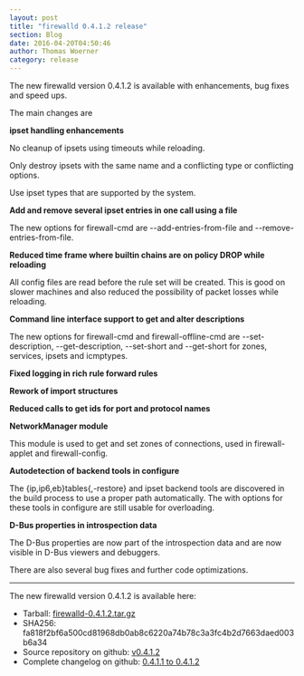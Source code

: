 ```yaml
---
layout: post
title: "firewalld 0.4.1.2 release"
section: Blog
date: 2016-04-20T04:50:46
author: Thomas Woerner
category: release
---
```


The new firewalld version 0.4.1.2 is available with enhancements, bug fixes and speed ups.

The main changes are

**ipset handling enhancements**

No cleanup of ipsets using timeouts while reloading.

Only destroy ipsets with the same name and a conflicting type or conflicting options.

Use ipset types that are supported by the system.

**Add and remove several ipset entries in one call using a file**

The new options  for firewall-cmd are --add-entries-from-file and --remove-entries-from-file.

**Reduced time frame where builtin chains are on policy DROP while reloading**

All config files are read before the rule set will be created. This is good on slower machines and also reduced the possibility of packet losses while reloading.

**Command line interface support to get and alter descriptions**

The new options for firewall-cmd and firewall-offline-cmd are --set-description, --get-description, --set-short and --get-short for zones, services, ipsets and icmptypes.

**Fixed logging in rich rule forward rules**

**Rework of import structures**

**Reduced calls to get ids for port and protocol names**

**NetworkManager module**

This module is used to get and set zones of connections, used in firewall-applet and firewall-config.

**Autodetection of  backend tools in configure**

The {ip,ip6,eb}tables{,-restore} and ipset backend tools are discovered in the build process to use a proper path automatically. The with options for these tools in configure are still usable for overloading.

**D-Bus properties in introspection data**

The D-Bus properties are now part of the introspection data and are now visible in D-Bus viewers and debuggers.

There are also several bug fixes and further code optimizations.

***

The new firewalld version 0.4.1.2 is available here:

 * Tarball: [firewalld-0.4.1.2.tar.gz](https://github.com/firewalld/firewalld/archive/v0.4.1.2.tar.gz#/firewalld-0.4.1.2.tar.gz)
 * SHA256: fa818f2bf6a500cd81968db0ab8c6220a74b78c3a3fc4b2d7663daed003b6a34
 * Source repository on github: [v0.4.1.2](https://github.com/firewalld/firewalld/releases/tag/v0.4.1.2)
 * Complete changelog on github: [0.4.1.1 to 0.4.1.2](https://github.com/firewalld/firewalld/compare/v0.4.1.2...v0.4.1.2)
